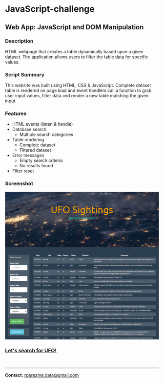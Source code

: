 # JavaScript-challenge
## Web App: JavaScript and DOM Manipulation

### Description
HTML webpage that creates a table dynamically based upon a given dataset. The application allows users to filter the table data for specific values.


### Script Summary
This website was built using HTML, CSS & JavaScript. Complete dataset table is rendered on page load and event handlers call a function to grab user input values, filter data and render a new table matching the given input.


### Features

* HTML events (listen & handle)
* Database search
    * Multiple search categories
* Table rendering
    * Complete dataset
    * Filtered dataset
* Error messages
    * Empty search criteria
    * No results found
* Filter reset


### Screenshot
![WebApp_Screenshot](Screenshots/WebPage.png)

### [Let's search for UFO!](https://rperezme-data.github.io/H14_JavaScript-challenge/UFO_Level_2/)
<br>

--- 

**Contact:** [rperezme.data@gmail.com](mailto:rperezme.data@gmail.com)
